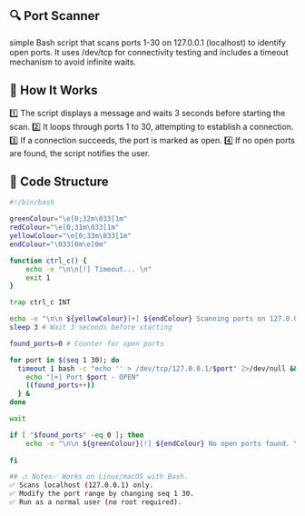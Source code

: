  ## 🔍 Port Scanner
simple Bash script that scans ports 1-30 on 127.0.0.1 (localhost) to identify open ports. It uses /dev/tcp for connectivity testing and includes a timeout mechanism to avoid infinite waits.
## 🚀 How It Works
1️⃣ The script displays a message and waits 3 seconds before starting the scan.
2️⃣ It loops through ports 1 to 30, attempting to establish a connection.
3️⃣ If a connection succeeds, the port is marked as open.
4️⃣ If no open ports are found, the script notifies the user.

## 📜 Code Structure
```bash
#!/bin/bash

greenColour="\e[0;32m\033[1m"
redColour="\e[0;31m\033[1m"
yellowColour="\e[0;33m\033[1m"
endColour="\033[0m\e[0m"

function ctrl_c() {
    echo -e "\n\n[!] Timeout... \n"
    exit 1
}

trap ctrl_c INT

echo -e "\n\n ${yellowColour}[+] ${endColour} Scanning ports on 127.0.0.1 ....\n"
sleep 3 # Wait 3 seconds before starting

found_ports=0 # Counter for open ports

for port in $(seq 1 30); do
  timeout 1 bash -c "echo '' > /dev/tcp/127.0.0.1/$port" 2>/dev/null && {
    echo "[+] Port $port - OPEN"
    ((found_ports++))
  } &
done

wait

if [ "$found_ports" -eq 0 ]; then
    echo -e "\n\n ${greenColour}[!] ${endColour} No open ports found. \n"
    
fi

## ⚠️ Notes✅ Works on Linux/macOS with Bash.
✅ Scans localhost (127.0.0.1) only.
✅ Modify the port range by changing seq 1 30.
✅ Run as a normal user (no root required).
